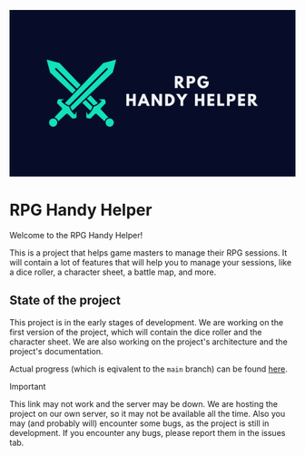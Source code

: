 <p align="center">
    <img src="banner-rpg.png" alt="banner-logo">
</p>

# RPG Handy Helper

Welcome to the RPG Handy Helper!

This is a project that helps game masters to manage their RPG sessions. It will contain a lot of features that will help you to manage your sessions, like a dice roller, a character sheet, a battle map, and more.

## State of the project

This project is in the early stages of development. We are working on the first version of the project, which will contain the dice roller and the character sheet. We are also working on the project's architecture and the project's documentation.

Actual progress (which is eqivalent to the `main` branch) can be found [here](https://rpg.adrian-goral.dev).

> [!IMPORTANT]
> This link may not work and the server may be down. We are hosting the project on our own server, so it may not be available all the time. Also you may (and probably will) encounter some bugs, as the project is still in development. If you encounter any bugs, please report them in the issues tab.